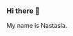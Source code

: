 ### Hi there 👋

My name is Nastasia.

<!--
**NastasiaSaby/NastasiaSaby** is a ✨ _special_ ✨ repository because its `README.md` (this file) appears on your GitHub profile.

A bit about me:

- 🔭 I’m currently working on machine learning engineering.
- 🌱 I’m currently learning Databricks platform's secrets.
- 👯 I’m looking to collaborate on every subject around machine learning in real life.
- 🤔 I’m looking for help with Azure in general.
- 💬 Ask me about machine learning in production.
- 📫 How to reach me: https://twitter.com/saby_nastasia
-->
